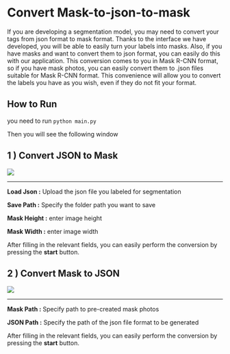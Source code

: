 # Convert Mask-to-json-to-mask

If you are developing a segmentation model, you may need to convert your tags from json format to mask format.
Thanks to the interface we have developed, you will be able to easily turn your labels into masks.
Also, if you have masks and want to convert them to json format, you can easily do this with our application.
This conversion comes to you in Mask R-CNN format, so if you have mask photos, you can easily convert them to .json files suitable for Mask R-CNN format.
This convenience will allow you to convert the labels you have as you wish, even if they do not fit your format.

## How to Run
you need to run `python main.py`

Then you will see the following window

## 1 ) Convert JSON to Mask

![](https://github.com/g180900073/Mask-to-json-to-mask/blob/main/images/jsontomask.jpg)

___
 **Load Json :**  Upload the json file you labeled for segmentation 

 **Save Path :**  Specify the folder path you want to save 

 **Mask Height :**  enter image height 

 **Mask Width :**  enter image width 

After filling in the relevant fields, you can easily perform the conversion by pressing the **start** button.

## 2 ) Convert Mask to JSON

![](https://github.com/g180900073/Mask-to-json-to-mask/blob/main/images/masktojson.jpg)

___
 **Mask Path :**  Specify path to pre-created mask photos 

 **JSON Path :**  Specify the path of the json file format to be generated 

After filling in the relevant fields, you can easily perform the conversion by pressing the **start** button.

